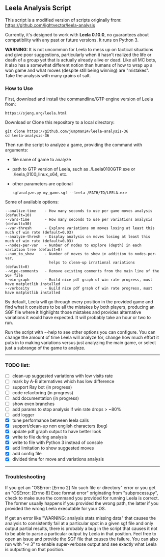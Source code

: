 ## Leela Analysis Script

This script is a modified version of scripts originally from:
https://github.com/lightvector/leela-analysis

Currently, it's designed to work with **Leela 0.10.0**, no guarantees about compatibility with any past or future versions. 
It runs on Python 3.

**WARNING:** It is not uncommon for Leela to mess up on tactical situations and give poor suggestions, particularly when it hasn't
realized the life or death of a group yet that is actually already alive or dead. Like all MC bots, it also has a somewhat different
notion than humans of how to wrap up a won game and what moves (despite still being winning) are "mistakes". Take the analysis with
many grains of salt.

### How to Use
First, download and install the commandline/GTP engine version of Leela from:

    https://sjeng.org/leela.html

Download or Clone this repository to a local directory:

    git clone https://github.com/jumpman24/leela-analysis-36
    cd leela-analysis-36

Then run the script to analyze a game, providing the command with arguments:
* file name of game to analyze 
* path to GTP version of Leela, such as ./Leela0100GTP.exe or ./leela_0100_linux_x64, etc.
* other parameters are optional
    
      sgfanalyze.py my_game.sgf --leela /PATH/TO/LEELA.exe

Some of available options:

    --analize-time    - How many seconds to use per game moves analysis (default=10)
    --vars-time       - How many seconds to use per variations analysis (default=30)
    --var-thresh      - Explore variations on moves losing at least this much of win rate (default=0.03)
    --analyze-thresh  - Display analysis on moves losing at least this much of win rate (default=0.03)    
    --nodes-per-var   - Number of nodes to explore (depth) in each variation tree (default=8)
    --num_to_show     - Number of moves to show in addition to nodes-per-var, 
                        helps to clean-up irrational variations (default=0) 
    --wipe-comments   - Remove existing comments from the main line of the SGF file
    --win-graph       - Build nice pdf graph of win rate progress, must have matplotlib installed
    --verbosity       - Build nice pdf graph of win rate progress, must have matplotlib installed

By default, Leela will go through every position in the provided game and find what it considers to be all the mistakes by both players,
producing an SGF file where it highlights those mistakes and provides alternative variations it would have expected. It will probably take
an hour or two to run.

Run the script with --help to see other options you can configure. You can change the amount of time Leela will analyze for, change how
much effort it puts in to making variations versus just analyzing the main game, or select just a subrange of the game to analyze.
___

### TODO list:

   - [ ] clean-up suggested variations with low visits rate
   - [ ] mark by A-B alternatives which has low difference
   - [ ] support Ray bot (in progress) 
   - [ ] code refactoring (in progress) 
   - [ ] add documentation (in progress) 
   - [ ] show even branches
   - [ ] add params to stop analysis if win rate drops > ~80%
   - [ ] add logger
   - [x] tune performance between leela calls
   - [x] support/clean-up non english characters (bug)
   - [x] update pdf graph output to have better look
   - [x] write to file during analysis
   - [x] write to file with Python 3 instead of console
   - [x] add limitation to show suggested moves
   - [x] add config file
   - [x] divided time for move and variations analysis

___

### Troubleshooting

If you get an "OSError: [Errno 2] No such file or directory" error or you get an "OSError: [Errno 8] Exec format error" originating from "subprocess.py",
check to make sure the command you provided for running Leela is correct. The former usually happens if you provided the wrong path, the latter if
you provided the wrong Leela executable for your OS.

If get an error like "WARNING: analysis stats missing data" that causes the analysis to consistently fail at a particular spot in a given sgf file and only
output partial results, there is probably a bug in the script that causes it not to be able to parse a particular output by Leela in that position. Feel
free to open an issue and provide the SGF file that causes the failure. You can also run with "-v 3" to enable super-verbose output and see exactly what
Leela is outputting on that position.
